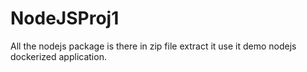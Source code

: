 # NodeJSProj1
All the nodejs package is there in zip file extract it use it demo nodejs dockerized application. 
